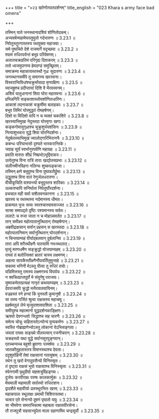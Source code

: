 +++
title = "०२३ खरेणोत्पातदर्शनम्"
title_english = "023 Khara s army face bad omens"

+++

तस्मिन् याते जनस्थानादशिवं शोणितोदकम्।  
अभ्यवर्षन्महामेघस्तुमुलो गर्दभारुणः ॥ 3.23.1 ॥   
निपेतुस्तुरगास्तस्य रथयुक्ता महाजवाः।  
समे पुष्पचिते देशे राजमार्गे यदृच्छया ॥ 3.23.2 ॥   
श्यामं रुधिरपर्यन्तं बभूव परिवेषणम्।  
अलातचक्रप्रतिमं परिगृह्य दिवाकरम् ॥ 3.23.3 ॥   
ततो ध्वजमुपागम्य हेमदण्डं समुच्छ्रितम्।  
समाक्रम्य महाकायस्तस्थौ गृध्रः सुदारुणः ॥ 3.23.4 ॥   
जनस्थानसमीपे तु समागम्य खरस्वनाः।  
विस्वरान्विविधांश्चक्रुर्मांसादा मृगपक्षिणः ॥ 3.23.5 ॥   
व्याजह्रुश्च प्रदीप्तायां दिशि वै भैरवस्वनम्।  
अशिवं यातुधानानां शिवा घोरा महास्वनाः ॥ 3.23.6 ॥   
प्रभिन्नगिरि सङ्काशास्तोयशोणितधारिणः।  
आकाशं तदनाकाशं चक्रुर्मीमा बलाहकाः ॥ 3.23.7 ॥   
बभूव तिमिरं घोरमुद्धतं रोमहर्षणम्।  
दिशो वा विदिशो वापि न च व्यक्तं चकाशिरे ॥ 3.23.8 ॥   
खरस्याभिमुखा नेदुस्तदा घोरमृगाः खगाः।  
कङ्कगोमायुगृध्राश्च चुक्रुशुर्भयशंसिनः ॥ 3.23.9 ॥   
नित्याशुभकरा युद्धे शिवा घोरनिदर्शनाः।  
नेदुर्बलस्याभिमुखं ज्वालोद्गारिभिराननैः ॥ 3.23.10 ॥   
कबन्धः परिघाभासो दृश्यते भास्करान्तिके।  
जग्राह सूर्यं स्वर्भानुरपर्वणि महाग्रहः ॥ 3.23.11 ॥   
प्रवाति मारुतः शीघ्रं निष्प्रभोऽभूद्दिवाकरः।  
उत्पेतुश्च विना रात्रिं ताराः खद्योतसप्रभाः ॥ 3.23.12 ॥   
संलीनमीनविहगा नलिन्यः शुष्कपङ्कजाः।  
तस्मिन् क्षणे बभूवुश्च विना पुष्पफलैर्द्रुमाः ॥ 3.23.13 ॥   
उद्धूतश्च विना वातं रेणुर्जलधरारुणः।  
वीचीकूचिति वाश्यन्त्यो बभूवुस्तत्र शारिकाः ॥ 3.23.14 ॥   
उल्काश्चापि सनिर्घाता निपेतुर्घोरदर्शनाः।  
प्रचचाल मही सर्वा सशैलवनकानना ॥ 3.23.15 ॥   
खरस्य च रथस्थस्य नर्दमानस्य धीमतः।  
प्राकम्पत भुजः सव्यः स्वरश्चास्यावसज्जत ॥ 3.23.16 ॥   
सास्रा समपद्यते दृष्टिः पश्यमानस्य सर्वतः।  
ललाटेः च रुजा जाता न च मोहान्न्यवर्तत ॥ 3.23.17 ॥   
तान् समीक्ष्य महोत्पातानुत्थितान् रोमहर्षणान्।  
अब्रवीद्राक्षसान् सर्वान् प्रहसन् स खरस्तदा ॥ 3.23.18 ॥   
महोत्पातानिमान् सर्वानुत्थितान् घोरदर्शनान्।  
न चिन्तयाम्यहं वीर्याद्बलवान् दुर्बलानिव ॥ 3.23.19 ॥   
तारा अपि शरैस्थीक्ष्णैः पातयामि नभःस्थलात्।  
मृत्युं मरणधर्मेण सङ्क्रुद्धो योजयाम्यहम् ॥ 3.23.20 ॥   
राघवं तं बलोत्सिक्तं भ्रातरं चास्य लक्ष्मणम्।  
अहत्वा सायकैस्तीक्ष्णैर्नोपावर्तितुमुत्सहे ॥ 3.23.21 ॥   
सकामा भगिनी मेऽस्तु पीत्वा तु रुधिरं तयोः।  
यन्निमित्तस्तु रामस्य लक्ष्मणस्य विपर्ययः ॥ 3.23.22 ॥   
न क्वचित्प्राप्तपूर्वो मे संयुगेषु पराजयः।  
युष्माकमेतत्प्रत्यक्षं नानृतं कथयाम्यहम् ॥ 3.23.23 ॥   
देवराजमपि क्रुद्धो मत्तैरावतयायिनम्।  
वज्रहस्तं रणे हन्यां किं पुनस्तौ कुमानुषौ ॥ 3.23.24 ॥   
सा तस्य गर्जितं श्रुत्वा राक्षसस्य महाचमूः।  
प्रहर्षमतुलं लेभे मृत्युपाशावपाशिता ॥ 3.23.25 ॥   
समीयुश्च महात्मानो युद्धदर्शनकाङ्क्षिणः।  
ऋषयो देवगन्धर्वाः सिद्धाश्च सह चारणैः ॥ 3.23.26 ॥   
समेत्य चोचुः सहितास्तेऽन्योन्यं पुम्यकर्मणः ॥ 3.23.27 ॥   
स्वस्ति गोब्राह्मणेभ्योऽस्तु लोकानां येऽभिसङ्गताः।  
जयतां राघवः सङ्ख्ये पौलस्त्यान् रजनीचरान् ॥ 3.23.28 ॥   
चक्रहस्तो यथा युद्धे सर्वानसुरपुङ्गवान्।  
एतच्चन्यच्च बहुशो ब्रुवाणाः परमर्षयः ॥ 3.23.29 ॥   
जातकौतूहलास्तत्र विमानस्थाश्च देवताः।  
ददृशुर्वाहिनीं तेषां राक्षसानां गतायुषाम् ॥ 3.23.30 ॥   
रथेन तु खरो वेगादुग्रसैन्यो विनिस्सृतः।  
तं दृष्ट्वा राक्षसं भूयो राक्षसाश्च विनिस्सृताः ॥ 3.23.31 ॥   
श्येनगामी पृथुग्रीवो यज्ञशत्रुर्विहङ्गमः।  
दुर्जयः करवीराक्षः परुषः कालकार्मुकः ॥ 3.23.32 ॥   
मेघमाली महामाली सर्पास्यो रुधिराशनः।  
द्वादशैते महावीर्याः प्रतस्थुरभितः खरम् ॥ 3.23.33 ॥   
महाकपालः स्थूलाक्षः प्रमाथी त्रिशिरास्तथा।  
चत्वार एते सेनान्यो दूषणं पृष्ठतो ययुः ॥ 3.23.34 ॥   
सा भीमवेगा समराभिकामा महाबला राक्षसवीरसेना।  
तौ राजपुत्रौ सहसाभ्युपेता माला ग्रहाणामिव चन्द्रसूर्यौ ॥ 3.23.35 ॥   
